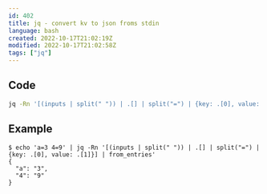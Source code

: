```yaml
---
id: 402
title: jq - convert kv to json froms stdin
language: bash
created: 2022-10-17T21:02:19Z
modified: 2022-10-17T21:02:58Z
tags: ["jq"]
---
```


## Code

```bash
jq -Rn '[(inputs | split(" ")) | .[] | split("=") | {key: .[0], value: .[1]}] | from_entries'
```

## Example

```
$ echo 'a=3 4=9' | jq -Rn '[(inputs | split(" ")) | .[] | split("=") | {key: .[0], value: .[1]}] | from_entries'
{
  "a": "3",
  "4": "9"
}
```

<!-- end -->


